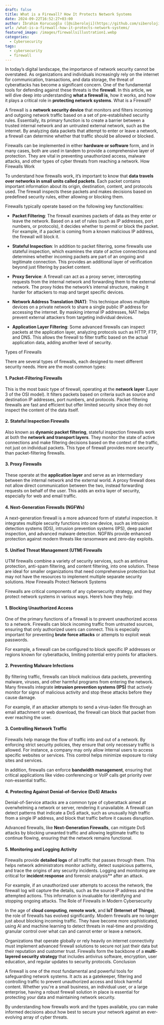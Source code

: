 ```yaml
---
draft: false
title: What is a Firewall? How It Protects Network Systems
date: 2024-09-22T16:52:27+03:00
author: İbrahim Korucuoğlu ([@siberoloji](https://github.com/siberoloji))
url: /what-is-a-firewall-how-it-protects-network-systems/
featured_image: /images/firewallsillustration1.webp
categories:
  - Cybersecurity
tags:
  - cybersecurity
  - firewall
---
```



In today’s digital landscape, the importance of network security cannot be overstated. As organizations and individuals increasingly rely on the internet for communication, transactions, and data storage, the threat of cyberattacks has become a significant concern. One of the fundamental tools for defending against these threats is the **firewall**. In this article, we will dive deep into understanding **what a firewall is**, how it works, and how it plays a critical role in **protecting network systems**.
What is a Firewall?



A firewall is a **network security device** that monitors and filters incoming and outgoing network traffic based on a set of pre-established security rules. Essentially, its primary function is to create a barrier between a trusted internal network and an untrusted external network, such as the internet. By analyzing data packets that attempt to enter or leave a network, a firewall can determine whether that traffic should be allowed or blocked.



Firewalls can be implemented in either **hardware or software** form, and in many cases, both are used in tandem to provide a comprehensive layer of protection. They are vital in preventing unauthorized access, malware attacks, and other types of cyber threats from reaching a network.
How Firewalls Work



To understand how firewalls work, it’s important to know that **data travels over networks in small units called packets**. Each packet contains important information about its origin, destination, content, and protocols used. The firewall inspects these packets and makes decisions based on predefined security rules, either allowing or blocking them.



Firewalls typically operate based on the following key functionalities:


* **Packet Filtering**: The firewall examines packets of data as they enter or leave the network. Based on a set of rules (such as IP addresses, port numbers, or protocols), it decides whether to permit or block the packet. For example, if a packet is coming from a known malicious IP address, the firewall will block it.

* **Stateful Inspection**: In addition to packet filtering, some firewalls use stateful inspection, which examines the state of active connections and determines whether incoming packets are part of an ongoing and legitimate connection. This provides an additional layer of verification beyond just filtering by packet content.

* **Proxy Service**: A firewall can act as a proxy server, intercepting requests from the internal network and forwarding them to the external network. The proxy hides the network’s internal structure, making it harder for attackers to map and target specific devices.

* **Network Address Translation (NAT)**: This technique allows multiple devices on a private network to share a single public IP address for accessing the internet. By masking internal IP addresses, NAT helps prevent external attackers from targeting individual devices.

* **Application Layer Filtering**: Some advanced firewalls can inspect packets at the application layer, analyzing protocols such as HTTP, FTP, and DNS. This allows the firewall to filter traffic based on the actual application data, adding another level of security.

Types of Firewalls



There are several types of firewalls, each designed to meet different security needs. Here are the most common types:


#### 1. **Packet-Filtering Firewalls**



This is the most basic type of firewall, operating at the **network layer** (Layer 3 of the OSI model). It filters packets based on criteria such as source and destination IP addresses, port numbers, and protocols. Packet-filtering firewalls are fast and efficient but offer limited security since they do not inspect the content of the data itself.


#### 2. **Stateful Inspection Firewalls**



Also known as **dynamic packet filtering**, stateful inspection firewalls work at both the **network and transport layers**. They monitor the state of active connections and make filtering decisions based on the context of the traffic, not just on individual packets. This type of firewall provides more security than packet-filtering firewalls.


#### 3. **Proxy Firewalls**



These operate at the **application layer** and serve as an intermediary between the internal network and the external world. A proxy firewall does not allow direct communication between the two, instead forwarding requests on behalf of the user. This adds an extra layer of security, especially for web and email traffic.


#### 4. **Next-Generation Firewalls (NGFWs)**



A next-generation firewall is a more advanced form of stateful inspection. It integrates multiple security functions into one device, such as intrusion detection systems (IDS), intrusion prevention systems (IPS), deep packet inspection, and advanced malware detection. NGFWs provide enhanced protection against modern threats like ransomware and zero-day exploits.


#### 5. **Unified Threat Management (UTM) Firewalls**



UTM firewalls combine a variety of security services, such as antivirus protection, anti-spam filtering, and content filtering, into one solution. These are ideal for smaller organizations that need comprehensive protection but may not have the resources to implement multiple separate security solutions.
How Firewalls Protect Network Systems



Firewalls are critical components of any cybersecurity strategy, and they protect network systems in various ways. Here’s how they help:


#### 1. **Blocking Unauthorized Access**



One of the primary functions of a firewall is to prevent unauthorized access to a network. Firewalls can block incoming traffic from untrusted sources, ensuring that only authorized users can connect. This is especially important for preventing **brute force attacks** or attempts to exploit weak passwords.



For example, a firewall can be configured to block specific IP addresses or regions known for cyberattacks, limiting potential entry points for attackers.


#### 2. **Preventing Malware Infections**



By filtering traffic, firewalls can block malicious data packets, preventing malware, viruses, and other harmful programs from entering the network. Many firewalls integrate **intrusion prevention systems (IPS)** that actively monitor for signs of malicious activity and stop these attacks before they cause damage.



For example, if an attacker attempts to send a virus-laden file through an email attachment or web download, the firewall can block that packet from ever reaching the user.


#### 3. **Controlling Network Traffic**



Firewalls help manage the flow of traffic into and out of a network. By enforcing strict security policies, they ensure that only necessary traffic is allowed. For instance, a company may only allow internal users to access specific websites or services. This control helps minimize exposure to risky sites and services.



In addition, firewalls can enforce **bandwidth management**, ensuring that critical applications like video conferencing or VoIP calls get priority over non-essential traffic.


#### 4. **Protecting Against Denial-of-Service (DoS) Attacks**



Denial-of-Service attacks are a common type of cyberattack aimed at overwhelming a network or server, rendering it unavailable. A firewall can detect patterns that indicate a DoS attack, such as unusually high traffic from a single IP address, and block that traffic before it causes disruption.



Advanced firewalls, like **Next-Generation Firewalls**, can mitigate DoS attacks by blocking unwanted traffic and allowing legitimate traffic to continue flowing, ensuring that the network remains functional.


#### 5. **Monitoring and Logging Activity**



Firewalls provide **detailed logs** of all traffic that passes through them. This helps network administrators monitor activity, detect suspicious patterns, and trace the origins of any security incidents. Logging and monitoring are critical for **incident response** and forensic analysis** after an attack.



For example, if an unauthorized user attempts to access the network, the firewall log will capture the details, such as the source IP address and the attempted actions. This information is invaluable for identifying and stopping ongoing attacks.
The Role of Firewalls in Modern Cybersecurity



In the age of **cloud computing**, **remote work**, and **IoT (Internet of Things)**, the role of firewalls has evolved significantly. Modern firewalls are no longer just about blocking incoming traffic. They have become more sophisticated, using AI and machine learning to detect threats in real-time and providing granular control over what can and cannot enter or leave a network.



Organizations that operate globally or rely heavily on internet connectivity must implement advanced firewall solutions to secure not just their data but their reputation and customer trust. Firewalls form the backbone of a **multi-layered security strategy** that includes antivirus software, encryption, user education, and regular updates to security protocols.
Conclusion



A firewall is one of the most fundamental and powerful tools for safeguarding network systems. It acts as a gatekeeper, filtering and controlling traffic to prevent unauthorized access and block harmful content. Whether you're a small business, an individual user, or a large enterprise, having a robust firewall solution in place is essential for protecting your data and maintaining network security.



By understanding how firewalls work and the types available, you can make informed decisions about how best to secure your network against an ever-evolving array of cyber threats.
